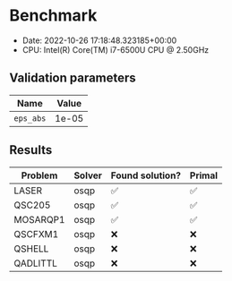 # Benchmark

- Date: 2022-10-26 17:18:48.323185+00:00
- CPU: Intel(R) Core(TM) i7-6500U CPU @ 2.50GHz

## Validation parameters

| Name | Value |
|------|-------|
| ``eps_abs`` | 1e-05 |

## Results

| Problem | Solver | Found solution? | Primal |
|---------|--------|-----------------|--------|
| LASER | osqp | ✅ | ✅ |
| QSC205 | osqp | ✅ | ✅ |
| MOSARQP1 | osqp | ✅ | ✅ |
| QSCFXM1 | osqp | ❌ | ❌ |
| QSHELL | osqp | ❌ | ❌ |
| QADLITTL | osqp | ❌ | ❌ |
